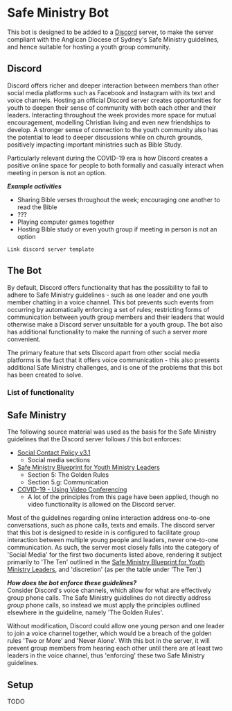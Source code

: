 # Safe Ministry Bot

This bot is designed to be added to a [Discord](https://discord.com/) server, to make the server compliant with the Anglican Diocese of Sydney's Safe Ministry guidelines, and hence suitable for hosting a youth group community.

## Discord
Discord offers richer and deeper interaction between members than other social media platforms such as Facebook and Instagram with its text and voice channels. Hosting an official Discord server creates opportunities for youth to deepen their sense of community with both each other and their leaders. Interacting throughout the week provides more space for mutual encouragement, modelling Christian living and even new friendships to develop. A stronger sense of connection to the youth community also has the potential to lead to deeper discussions while on church grounds, positively impacting important ministries such as Bible Study.

Particularly relevant during the COVID-19 era is how Discord creates a positive online space for people to both formally and casually interact when meeting in person is not an option.

***Example activities***
- Sharing Bible verses throughout the week; encouraging one another to read the Bible
- ???
- Playing computer games together
- Hosting Bible study or even youth group if meeting in person is not an option

`Link discord server template`

## The Bot
By default, Discord offers functionality that has the possibility to fail to adhere to Safe Ministry guidelines - such as one leader and one youth member chatting in a voice channel. This bot prevents such events from occurring by automatically enforcing a set of rules; restricting forms of communication between youth group members and their leaders that would otherwise make a Discord server unsuitable for a youth group. The bot also has additional functionality to make the running of such a server more convenient.

The primary feature that sets Discord apart from other social media platforms is the fact that it offers voice communication - this also presents additional Safe Ministry challenges, and is one of the problems that this bot has been created to solve.

### List of functionality

## Safe Ministry
The following source material was used as the basis for the Safe Ministry guidelines that the Discord server follows / this bot enforces:  
- [Social Contact Policy v3.1](https://safeministry.org.au/wp-content/uploads/pdf/PSU_SocialContactPolicy_v3_1.pdf)
  - Social media sections
- [Safe Ministry Blueprint for Youth Ministry Leaders](https://safeministry.org.au/wp-content/uploads/pdf/SM-BlueprintForYthMinLeaders.pdf)
  - Section 5: The Golden Rules
  - Section 5.g: Communication
- [COVID-19 - Using Video Conferencing](https://safeministry.org.au/covid-19-principles-when-using-video-conferencing/?fbclid=IwAR33oCo0xghOn5uiSCGxzwrUQnvTMpXEG7nUpol0GNGCiKyvuI0MFoDnWoo)
  - A lot of the principles from this page have been applied, though no video functionality is allowed on the Discord server.

Most of the guidelines regarding online interaction address one-to-one conversations, such as phone calls, texts and emails. The discord server that this bot is designed to reside in is configured to facilitate group interaction between multiple young people and leaders, never one-to-one communication. As such, the server most closely falls into the category of 'Social Media' for the first two documents listed above, rendering it subject primarily to 'The Ten' outlined in the [Safe Ministry Blueprint for Youth Ministry Leaders](https://safeministry.org.au/wp-content/uploads/pdf/SM-BlueprintForYthMinLeaders.pdf), and 'discretion' (as per the table under 'The Ten'.)

***How does the bot enforce these guidelines?***  
Consider Discord's voice channels, which allow for what are effectively group phone calls. The Safe Ministry guidelines do not directly address *group* phone calls, so instead we must apply the principles outlined elsewhere in the guideline, namely 'The Golden Rules'.

Without modification, Discord could allow one young person and one leader to join a voice channel together, which would be a breach of the golden rules 'Two or More' and 'Never Alone'. With this bot in the server, it will prevent group members from hearing each other until there are at least two leaders in the voice channel, thus 'enforcing' these two Safe Ministry guidelines.

## Setup

TODO